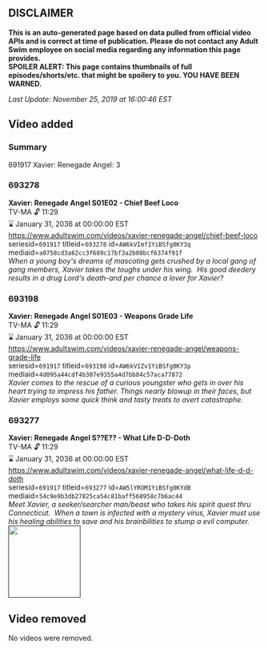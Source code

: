 ## DISCLAIMER
**This is an auto-generated page based on data pulled from official video APIs and is correct at time of publication. Please do not contact any Adult Swim employee on social media regarding any information this page provides.**  
**SPOILER ALERT: This page contains thumbnails of full episodes/shorts/etc. that might be spoilery to you. YOU HAVE BEEN WARNED.**  

_Last Update: November 25, 2019 at 16:00:46 EST_
## Video added
### Summary
691917 Xavier: Renegade Angel: 3  
### 693278
**Xavier: Renegade Angel S01E02 - Chief Beef Loco**  
TV-MA 🔓 11:29  
⌛ January 31, 2036 at 00:00:00 EST  
https://www.adultswim.com/videos/xavier-renegade-angel/chief-beef-loco  
seriesid=`691917` titleid=`693278` id=`AW6kVImf1YiBSfg0KY3q` mediaid=`a0758cd3a62cc3f689c17bf3a2b08bcf6374f91f`  
_When a young boy's dreams of mascoting gets crushed by a local gang of gang members, Xavier takes the toughs under his wing.  His good deedery results in a drug Lord's death-and per chance a lover for Xavier?_  
### 693198
**Xavier: Renegade Angel S01E03 - Weapons Grade Life**  
TV-MA 🔓 11:29  
⌛ January 31, 2036 at 00:00:00 EST  
https://www.adultswim.com/videos/xavier-renegade-angel/weapons-grade-life  
seriesid=`691917` titleid=`693198` id=`AW6kVIZv1YiBSfg0KY3p` mediaid=`4d095a44cdf4b307e9355a4d7bb84c57aca77872`  
_Xavier comes to the rescue of a curious youngster who gets in over his heart trying to impress his father. Things nearly blowup in their faces, but Xavier employs some quick think and tasty treats to avert catastrophe._  
### 693277
**Xavier: Renegade Angel S??E?? - What Life D-D-Doth**  
TV-MA 🔓 11:29  
⌛ January 31, 2036 at 00:00:00 EST  
https://www.adultswim.com/videos/xavier-renegade-angel/what-life-d-d-doth  
seriesid=`691917` titleid=`693277` id=`AW5lYROM1YiBSfg0KYdB` mediaid=`54c9e9b3db27825ca54c81baff568958c7b6ac44`  
_Meet Xavier, a seeker/searcher man/beast who takes his spirit quest thru Connecticut.  When a town is infected with a mystery virus, Xavier must use his healing abilities to save and his brainbilities to stump a evil computer._  
<a href=""><img src="" height="144px" /></a>
## Video removed
No videos were removed.  
